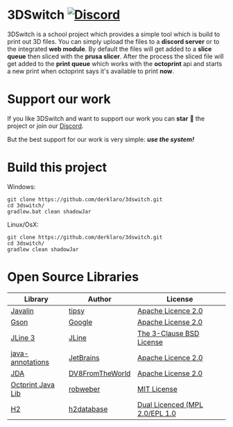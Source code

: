 # 3DSwitch [![Discord](https://img.shields.io/discord/499666347337449472.svg?color=7289DA&label=discord)](https://discord.gg/uskXdVZ)

3DSwitch is a school project which provides a simple tool which is build to print out 3D files. You can
simply upload the files to a **discord server** or to the integrated **web module**. By default the files
will get added to a **slice queue** then sliced with the **prusa slicer**. After the process the sliced file
will get added to the **print queue** which works with the **octoprint** api and starts a new print when
octoprint says it's available to print **now**.

# Support our work
If you like 3DSwitch and want to support our work you can **star** :star2: the project or join our 
[Discord](https://discord.gg/uskXdVZ).

But the best support for our work is very simple: ***use the system!***

# Build this project
Windows:
```
git clone https://github.com/derklaro/3dswitch.git
cd 3dswitch/
gradlew.bat clean shadowJar
```

Linux/OsX:
```
git clone https://github.com/derklaro/3dswitch.git
cd 3dswitch/
gradlew clean shadowJar
```

# Open Source Libraries
| Library                                                             | Author                                                | License                                                                                                       |
|---------------------------------------------------------------------|-------------------------------------------------------|---------------------------------------------------------------------------------------------------------------|
| [Javalin](https://github.com/tipsy/javalin/)                        | [tipsy](https://github.com/tipsy/)                    | [Apache Licence 2.0](https://github.com/tipsy/javalin/blob/master/LICENSE)                                    |
| [Gson](https://github.com/google/gson/)                             | [Google](https://github.com/google/)                  | [Apache License 2.0](https://github.com/google/gson/blob/master/LICENSE)                                      |
| [JLine 3](https://github.com/jline/jline3/)                         | [JLine](https://github.com/jline/)                    | [The 3-Clause BSD License](https://github.com/jline/jline3/blob/master/LICENSE.txt)                           |
| [java-annotations](https://github.com/JetBrains/java-annotations/)  | [JetBrains](https://github.com/JetBrains/)            | [Apache Licence 2.0](https://github.com/JetBrains/java-annotations/blob/master/LICENSE.txt)                   |
| [JDA](https://github.com/DV8FromTheWorld/JDA)                       | [DV8FromTheWorld](https://github.com/DV8FromTheWorld/)| [Apache License 2.0](https://github.com/DV8FromTheWorld/JDA/blob/master/LICENSE)                              |
| [Octprint Java Lib](https://github.com/robweber/octoprint-java-lib) | [robweber](https://github.com/robweber/)              | [MIT License](https://github.com/robweber/octoprint-java-lib/blob/master/LICENSE)                             |
| [H2](https://github.com/h2database/h2database/)                     | [h2database](https://github.com/h2database/)          | [Dual Licenced (MPL 2.0/EPL 1.0](https://github.com/h2database/h2database/blob/master/LICENSE.txt)            |